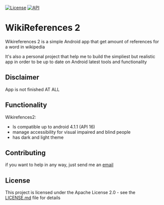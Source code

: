 [![License](https://img.shields.io/badge/License-Apache%202.0-blue.svg)](https://opensource.org/licenses/Apache-2.0)
[![API](https://img.shields.io/badge/API-14%2B-brightgreen.svg?style=flat)](https://android-arsenal.com/api?level=16)

# WikiReferences 2
Wikireferences 2 is a simple Android app that get amount of references for a word in wikipedia

It's also a personal project that help me to build the simpliest but realistic app in order to be up to date on Android latest tools and functionality

## Disclaimer
App is not finished AT ALL

## Functionality

Wikirefences2:
- Is compatible up to android 4.1.1 (API 16)
- manage accessibility for visual impaired and blind people
- has dark and light theme


## Contributing
if you want to help in any way, just send me an [email](mailto:pierre<àcabnum.fr)

## License
This project is licensed under the Apache License 2.0 - see the [LICENSE.md](LICENSE.md) file for details